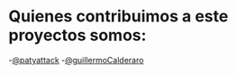 # Quienes contribuimos a este proyectos somos:

-[@patyattack](https://github.com/patyattack)
-[@guillermoCalderaro](https://github.com/GuillermoCalderaro)